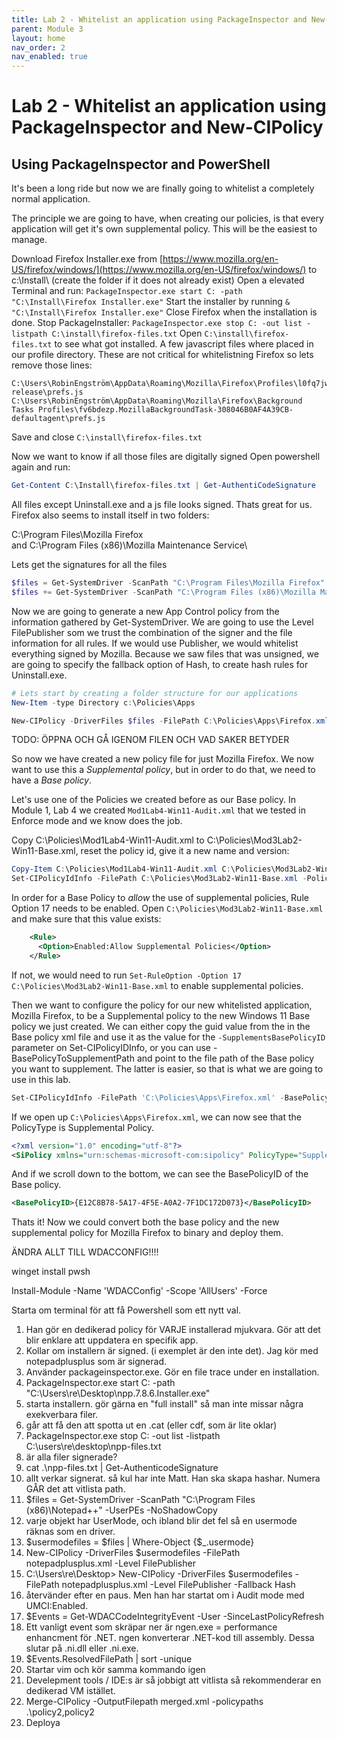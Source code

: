 ```yaml
---
title: Lab 2 - Whitelist an application using PackageInspector and New-CIPolicy
parent: Module 3
layout: home
nav_order: 2
nav_enabled: true
---
```


# Lab 2 - Whitelist an application using PackageInspector and New-CIPolicy


## Using PackageInspector and PowerShell

It's been a long ride but now we are finally going to whitelist a completely normal application.

The principle we are going to have, when creating our policies, is that every application will get it's own supplemental policy. This will be the easiest to manage.


Download Firefox Installer.exe from [https://www.mozilla.org/en-US/firefox/windows/](https://www.mozilla.org/en-US/firefox/windows/) to c:\Install\ (create the folder if it does not already exist)
Open a elevated Terminal and run: `PackageInspector.exe start C: -path "C:\Install\Firefox Installer.exe"`
Start the installer by running `& "C:\Install\Firefox Installer.exe"`
Close Firefox when the installation is done.
Stop PackageInstaller: `PackageInspector.exe stop C: -out list -listpath C:\install\firefox-files.txt`
Open `C:\install\firefox-files.txt` to see what got installed. A few javascript files where placed in our profile directory. These are not critical for whitelistning Firefox so lets remove those lines:

```
C:\Users\RobinEngström\AppData\Roaming\Mozilla\Firefox\Profiles\l0fq7jw3.default-release\prefs.js
C:\Users\RobinEngström\AppData\Roaming\Mozilla\Firefox\Background Tasks Profiles\fv6bdezp.MozillaBackgroundTask-308046B0AF4A39CB-defaultagent\prefs.js
```
Save and close `C:\install\firefox-files.txt`


Now we want to know if all those files are digitally signed
Open powershell again and run:
```powershell
Get-Content C:\Install\firefox-files.txt | Get-AuthentiCodeSignature
```
All files except Uninstall.exe and a js file looks signed. Thats great for us. Firefox also seems to install itself in two folders:

C:\Program Files\Mozilla Firefox\
and
C:\Program Files (x86)\Mozilla Maintenance Service\

Lets get the signatures for all the files

```powershell
$files = Get-SystemDriver -ScanPath "C:\Program Files\Mozilla Firefox" -UserPEs -NoShadowCopy
$files += Get-SystemDriver -ScanPath "C:\Program Files (x86)\Mozilla Maintenance Service\" -UserPEs -NoShadowCopy
```

Now we are going to generate a new App Control policy from the information gathered by Get-SystemDriver. We are going to use the Level FilePublisher som we trust the combination of the signer and the file information for all rules. If we would use Publisher, we would whitelist everything signed by Mozilla. Because we saw files that was unsigned, we are going to specify the fallback option of Hash, to create hash rules for Uninstall.exe.

```powershell
# Lets start by creating a folder structure for our applications
New-Item -type Directory c:\Policies\Apps

New-CIPolicy -DriverFiles $files -FilePath C:\Policies\Apps\Firefox.xml -Level FilePublisher -Fallback Hash
```

TODO: ÖPPNA OCH GÅ IGENOM FILEN OCH VAD SAKER BETYDER


So now we have created a new policy file for just Mozilla Firefox.
We now want to use this a *Supplemental policy*, but in order to do that, we need to have a *Base policy*.
 
Let's use one of the Policies we created before as our Base policy. In Module 1, Lab 4 we created `Mod1Lab4-Win11-Audit.xml` that we tested in Enforce mode and we know does the job.

Copy C:\Policies\Mod1Lab4-Win11-Audit.xml to C:\Policies\Mod3Lab2-Win11-Base.xml, reset the policy id, give it a new name and version:

```powershell
Copy-Item C:\Policies\Mod1Lab4-Win11-Audit.xml C:\Policies\Mod3Lab2-Win11-Base.xml
Set-CIPolicyIdInfo -FilePath C:\Policies\Mod3Lab2-Win11-Base.xml -PolicyName "Win11 Base Policy (UMCI/KMCI)" -PolicyId "20241017" -ResetPolicyID
```

In order for a Base Policy to *allow* the use of supplemental policies, Rule Option 17 needs to be enabled. Open `C:\Policies\Mod3Lab2-Win11-Base.xml`
and make sure that this value exists:

```xml
    <Rule>
      <Option>Enabled:Allow Supplemental Policies</Option>
    </Rule>
```

If not, we would need to run `Set-RuleOption -Option 17 C:\Policies\Mod3Lab2-Win11-Base.xml` to enable supplemental policies.


Then we want to configure the policy for our new whitelisted application, Mozilla Firefox, to be a Supplemental policy to the new Windows 11 Base policy we just created.
We can either copy the guid value from the <BasePolicyID> in the Base policy xml file and use it as the value for the `-SupplementsBasePolicyID` parameter on Set-CIPolicyIDInfo, or you can use -BasePolicyToSupplementPath and point to the file path of the Base policy you want to supplement. The latter is easier, so that is what we are going to use in this lab.

```powershell
Set-CIPolicyIdInfo -FilePath 'C:\Policies\Apps\Firefox.xml' -BasePolicyToSupplementPath C:\Policies\Mod3Lab2-Win11-Base.xml
```

If we open up `C:\Policies\Apps\Firefox.xml`, we can now see that the PolicyType is Supplemental Policy.

```xml
<?xml version="1.0" encoding="utf-8"?>
<SiPolicy xmlns="urn:schemas-microsoft-com:sipolicy" PolicyType="Supplemental Policy">
```

And if we scroll down to the bottom, we can see the BasePolicyID of the Base policy.

```xml
<BasePolicyID>{E12C8B78-5A17-4F5E-A0A2-7F1DC172D073}</BasePolicyID>
```


Thats it! Now we could convert both the base policy and the new supplemental policy for Mozilla Firefox to binary and deploy them.




ÄNDRA ALLT TILL WDACCONFIG!!!!

winget install pwsh

Install-Module -Name 'WDACConfig' -Scope 'AllUsers' -Force

Starta om terminal för att få Powershell som ett nytt val.







1. Han gör en dedikerad policy för VARJE installerad mjukvara. Gör att det blir enklare att uppdatera en specifik app. 
2. Kollar om installern är signed. (i exemplet är den inte det). Jag kör med notepadplusplus som är signerad.
3. Använder packageinspector.exe. Gör en file trace under en installation.
4. PackageInspector.exe start C: -path "C:\Users\re\Desktop\npp.7.8.6.Installer.exe"
5. starta installern. gör gärna en "full install" så man inte missar några exekverbara filer.
6. går att få den att spotta ut en .cat (eller cdf, som är lite oklar)
7. PackageInspector.exe stop C: -out list -listpath C:\users\re\desktop\npp-files.txt
8. är alla filer signerade?
9. cat .\npp-files.txt | Get-AuthenticodeSignature
10. allt verkar signerat. så kul har inte Matt. Han ska skapa hashar. Numera GÅR det att vitlista path.
11. $files = Get-SystemDriver -ScanPath "C:\Program Files (x86)\Notepad++\" -UserPEs -NoShadowCopy
12. varje objekt har UserMode, och ibland blir det fel så en usermode räknas som en driver.
13. $usermodefiles = $files | Where-Object {$_.usermode}
14. New-CIPolicy -DriverFiles $usermodefiles -FilePath notepadplusplus.xml -Level FilePublisher
15. C:\Users\re\Desktop> New-CIPolicy -DriverFiles $usermodefiles -FilePath notepadplusplus.xml -Level FilePublisher -Fallback Hash
16. återvänder efter en paus. Men han har startat om i Audit mode med UMCI:Enabled.
17. $Events = Get-WDACCodeIntegrityEvent -User -SinceLastPolicyRefresh
18. Ett vanligt event som skräpar ner är ngen.exe = performance enhancment för .NET. ngen konverterar .NET-kod till assembly. Dessa slutar på .ni.dll eller .ni.exe.
19. $Events.ResolvedFilePath | sort -unique
20. Startar vim och kör samma kommando igen
21. Develepment tools / IDE:s är så jobbigt att vitlista så rekommenderar en dedikerad VM istället.
22. Merge-CIPolicy -OutputFilepath merged.xml -policypaths .\policy2,policy2
23. Deploya